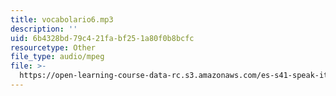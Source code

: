 ```yaml
---
title: vocabolario6.mp3
description: ''
uid: 6b4328bd-79c4-21fa-bf25-1a80f0b8bcfc
resourcetype: Other
file_type: audio/mpeg
file: >-
  https://open-learning-course-data-rc.s3.amazonaws.com/es-s41-speak-italian-with-your-mouth-full-spring-2012/6b4328bd79c421fabf251a80f0b8bcfc_vocabolario6.mp3
---
```

